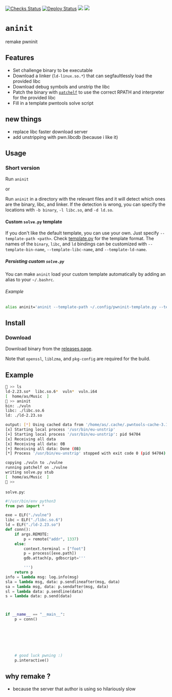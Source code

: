 [![Checks Status](https://github.com/io12/pwninit/workflows/checks/badge.svg)](https://github.com/io12/pwninit/actions)
[![Deploy Status](https://github.com/io12/pwninit/workflows/deploy/badge.svg)](https://github.com/io12/pwninit/actions)
[![](https://img.shields.io/crates/v/pwninit)](https://crates.io/crates/pwninit)
[![](https://docs.rs/pwninit/badge.svg)](https://docs.rs/pwninit)

# `aninit`

remake pwninit

## Features

- Set challenge binary to be executable
- Download a linker (`ld-linux.so.*`) that can segfaultlessly load the provided libc
- Download debug symbols and unstrip the libc
- Patch the binary with [`patchelf`](https://github.com/NixOS/patchelf) to use
  the correct RPATH and interpreter for the provided libc
- Fill in a template pwntools solve script

## new things 
- replace libc faster download server
- add unstripping with pwn.libcdb (because i like it)

## Usage

### Short version

Run `aninit`

or

Run `aninit` in a directory with the relevant files and it will detect which ones are the binary, libc, and linker. If the detection is wrong, you can specify the locations with `-b binary`, `-l libc.so`, and `-d ld.so`.

#### Custom `solve.py` template

If you don't like the default template, you can use your own. Just specify `--template-path <path>`. Check [template.py](src/template.py) for the template format. The names of the `binary`, `libc`, and `ld` bindings can be customized with `--template-bin-name`, `--template-libc-name`, and `--template-ld-name`.

##### Persisting custom `solve.py`

You can make `aninit` load your custom template automatically by adding an alias to your `~/.bashrc`.

###### Example

```bash
alias aninit='aninit --template-path ~/.config/pwninit-template.py --template-bin-name e'
```

## Install


### Download
Download binary from the [releases page](https://github.com/antkss/aninit/releases).


Note that `openssl`, `liblzma`, and `pkg-config` are required for the build.

## Example

```sh
🍎 >> ls
ld-2.23.so*  libc.so.6*  vuln*  vuln.i64
[  home/as/Music  ]
🍎 >> aninit 
bin: ./vuln
libc: ./libc.so.6
ld: ./ld-2.23.so

output: [*] Using cached data from '/home/as/.cache/.pwntools-cache-3.11/libcdb_dbg/build_id/131c254aed46e6a24cb08f3abe802ea0ef50e5f9'
[x] Starting local process '/usr/bin/eu-unstrip'
[+] Starting local process '/usr/bin/eu-unstrip': pid 94704
[x] Receiving all data
[x] Receiving all data: 0B
[+] Receiving all data: Done (0B)
[*] Process '/usr/bin/eu-unstrip' stopped with exit code 0 (pid 94704)

copying ./vuln to ./vulne
running patchelf on ./vulne
writing solve.py stub
[  home/as/Music  ]
🍎 >> 
```

`solve.py`:

```python
#!/usr/bin/env python3
from pwn import *

exe = ELF("./vulne")
libc = ELF("./libc.so.6")
ld = ELF("./ld-2.23.so")
def conn():
    if args.REMOTE:
        p = remote("addr", 1337)
    else:
        context.terminal = ["foot"]
        p = process([exe.path])
        gdb.attach(p, gdbscript='''

        ''')
    return p
info = lambda msg: log.info(msg)
sla = lambda msg, data: p.sendlineafter(msg, data)
sa = lambda msg, data: p.sendafter(msg, data)
sl = lambda data: p.sendline(data)
s = lambda data: p.send(data)



if __name__ == "__main__":
    p = conn()







    # good luck pwning :)
    p.interactive()
```
## why remake ?
- because the server that author is using so hilariously slow 
